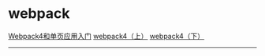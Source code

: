 # webpack

[Webpack4和单页应用入门](https://github.com/wallstreetcn/webpack-and-spa-guide)
[webpack4（上）](https://juejin.im/post/5b56909a518825195f499806)
[webpack4（下）](https://juejin.im/post/5b5d6d6f6fb9a04fea58aabc)

---

